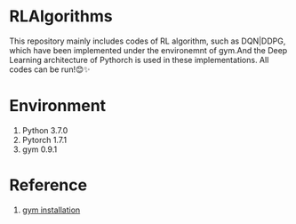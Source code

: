 # RLAlgorithms
This repository mainly includes codes of RL algorithm, such as DQN|DDPG, which have been implemented under the environemnt of gym.And the Deep Learning architecture of Pythorch is used in these implementations. All codes can be run!😊✨

# Environment
1. Python  3.7.0 
2. Pytorch 1.7.1
3. gym 0.9.1

# Reference
1. [gym installation](https://zhuanlan.zhihu.com/p/92578711)

